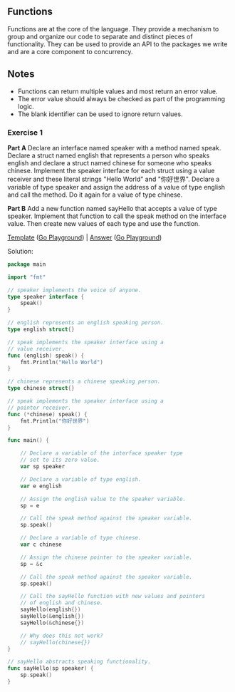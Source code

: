 ## Functions

Functions are at the core of the language. They provide a mechanism to group and organize our code to separate and distinct pieces of functionality. They can be used to provide an API to the packages we write and are a core component to concurrency.

## Notes

* Functions can return multiple values and most return an error value.
* The error value should always be checked as part of the programming logic.
* The blank identifier can be used to ignore return values.

### Exercise 1

**Part A** Declare an interface named speaker with a method named speak. Declare a struct named english that represents a person who speaks english and declare a struct named chinese for someone who speaks chinese. Implement the speaker interface for each struct using a value receiver and these literal strings "Hello World" and "你好世界". Declare a variable of type speaker and assign the address of a value of type english and call the method. Do it again for a value of type chinese.

**Part B** Add a new function named sayHello that accepts a value of type speaker. Implement that function to call the speak method on the interface value. Then create new values of each type and use the function.

[Template](exercises/template1/template1.go) ([Go Playground](https://play.golang.org/p/adkJ3OvYpr)) |
[Answer](exercises/exercise1/exercise1.go) ([Go Playground](https://play.golang.org/p/06fecJbfE4))

Solution:
```go
package main

import "fmt"

// speaker implements the voice of anyone.
type speaker interface {
	speak()
}

// english represents an english speaking person.
type english struct{}

// speak implements the speaker interface using a
// value receiver.
func (english) speak() {
	fmt.Println("Hello World")
}

// chinese represents a chinese speaking person.
type chinese struct{}

// speak implements the speaker interface using a
// pointer receiver.
func (*chinese) speak() {
	fmt.Println("你好世界")
}

func main() {

	// Declare a variable of the interface speaker type
	// set to its zero value.
	var sp speaker

	// Declare a variable of type english.
	var e english

	// Assign the english value to the speaker variable.
	sp = e

	// Call the speak method against the speaker variable.
	sp.speak()

	// Declare a variable of type chinese.
	var c chinese

	// Assign the chinese pointer to the speaker variable.
	sp = &c

	// Call the speak method against the speaker variable.
	sp.speak()

	// Call the sayHello function with new values and pointers
	// of english and chinese.
	sayHello(english{})
	sayHello(&english{})
	sayHello(&chinese{})

	// Why does this not work?
	// sayHello(chinese{})
}

// sayHello abstracts speaking functionality.
func sayHello(sp speaker) {
	sp.speak()
}
```
